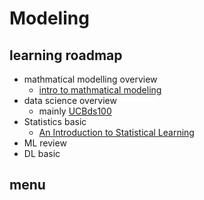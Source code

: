 # Modeling

## learning roadmap
- mathmatical modelling overview
  - [intro to mathmatical modeling](https://ubcmath.github.io/MATH360/process/overview.html)
- data science overview
  - mainly [UCBds100](https://ds100.org/fa23/)
- Statistics basic
  - [An Introduction to Statistical Learning](https://www.stat.berkeley.edu/users/rabbee/s154/ISLR_First_Printing.pdf)
- ML review
- DL basic

## menu

